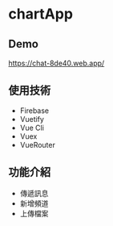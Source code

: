 # chartApp


## Demo

https://chat-8de40.web.app/

## 使用技術

- Firebase
- Vuetify
- Vue Cli 
- Vuex
- VueRouter



## 功能介紹

- 傳遞訊息
- 新增頻道
- 上傳檔案


